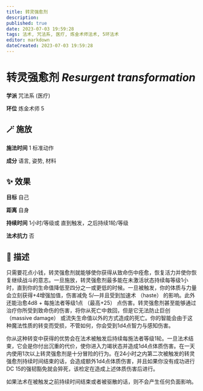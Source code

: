```yaml
---
title: 转灵强愈剂
description: 
published: true
date: 2023-07-03 19:59:28
tags: 法术, 咒法系, 医疗, 炼金术师法术, 5环法术
editor: markdown
dateCreated: 2023-07-03 19:59:28
---
```


# **转灵强愈剂** *Resurgent transformation*

**学派** 咒法系 (医疗) 

**环位** 炼金术师 5

## 🪄 施放

**施法时间** 1 标准动作

**成分** 语言, 姿势, 材料

## ✨ 效果 

**目标** 自己 

**距离** 自身  

**持续时间** 1小时/等级或 直到触发，之后持续1轮/等级 

**法术抗力** 否

## 📖 描述

只需要花点小钱，转灵强愈剂就能够使你获得从致命伤中痊愈，恢复活力并使你恢复继续战斗的意志。一旦施放，转灵强愈剂最多能在未激活状态持续每等级1小时，直到你的生命值降低至四分之一或更低的时候。一旦被触发，你的体质与力量会立刻获得+4增强加值，伤害减免 5/—并且受到加速术 （haste） 的影响。此外还能治愈4d8 + 每施法者等级1点 （最高+25） 点伤害。转灵强愈剂甚至能够通过治疗你所受到致命伤的伤害，将你从死亡中救回，但是它无法防止巨创 （massive damage） 或流失生命值以外的方式造成的死亡。你的智能会由于这种魔法性质的转变而受损，不管如何，你会受到1d4点智力与感知伤害。

你从这种转变中获得的优势会在法术被触发后持续每施法者等级1轮。一旦法术结束，它会是你付出沉重的代价，使你进入力竭状态并造成1d4点体质伤害。在一天内使用1次以上转灵强愈剂是十分冒险的行为。在24小时之内第二次被触发的转灵强愈剂持续时间结束的话，会造成额外1d4点体质伤害，并且如果你没有成功进行DC 15的强韧豁免就会猝死，该检定在造成上述体质伤害后进行。

如果法术在被触发之前持续时间结束或者被驱散的话，则不会产生任何负面影响。
    